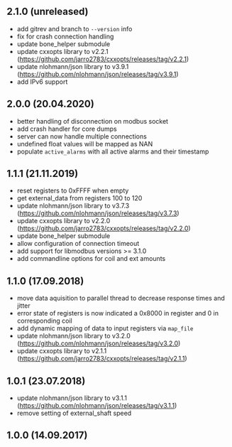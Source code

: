 ## 2.1.0 (unreleased)
- add gitrev and branch to `--version` info
- fix for crash connection handling
- update bone_helper submodule
- update cxxopts library to v2.2.1 (https://github.com/jarro2783/cxxopts/releases/tag/v2.2.1)
- update nlohmann/json library to v3.9.1 (https://github.com/nlohmann/json/releases/tag/v3.9.1)
- add IPv6 support

## 2.0.0 (20.04.2020)
- better handling of disconnection on modbus socket
- add crash handler for core dumps
- server can now handle multiple connections
- undefined float values will be mapped as NAN
- populate `active_alarms` with all active alarms and their timestamp

## 1.1.1 (21.11.2019)
- reset registers to 0xFFFF when empty
- get external_data from registers 100 to 120
- update nlohmann/json library to v3.7.3 (https://github.com/nlohmann/json/releases/tag/v3.7.3)
- update cxxopts library to v2.2.0 (https://github.com/jarro2783/cxxopts/releases/tag/v2.2.0)
- update bone_helper submodule
- allow configuration of connection timeout
- add support for libmodbus versions >= 3.1.0
- add commandline options for coil and ext amounts

## 1.1.0 (17.09.2018)
- move data aquisition to parallel thread to decrease response times and jitter
- error state of registers is now indicated a 0x8000 in register and 0 in corresponding coil
- add dynamic mapping of data to input registers via `map_file`
- update nlohmann/json library to v3.2.0 (https://github.com/nlohmann/json/releases/tag/v3.2.0)
- update cxxopts library to v2.1.1 (https://github.com/jarro2783/cxxopts/releases/tag/v2.1.1)

## 1.0.1 (23.07.2018)
- update nlohmann/json library to v3.1.1 (https://github.com/nlohmann/json/releases/tag/v3.1.1)
- remove setting of external_shaft speed

## 1.0.0 (14.09.2017)
